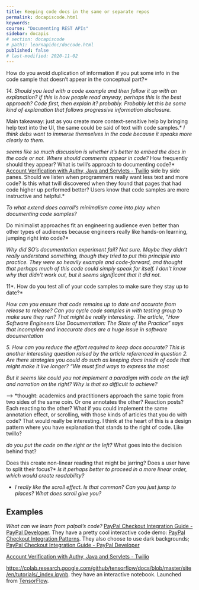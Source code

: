 ```yaml
---
title: Keeping code docs in the same or separate repos
permalink: docapiscode.html
keywords:
course: "Documenting REST APIs"
sidebar: docapis
# section: docapiscode
# path1: learnapidoc/doccode.html
published: false
# last-modified: 2020-11-02
---
```



How do you avoid duplication of information if you put some info in the code sample that doesn’t appear in the conceptual part?*

*14. Should you lead with a code example and then follow it up with an explanation? if this is how people read anyway, perhaps this is the best approach? Code first, then explain it? probably. Probably let this be some kind of explanation that follows progressive information disclosure.*

Main takeaway: just as you create more context-sensitive help by bringing help text into the UI, the same could be said of text with code samples.*  *I think debs want to immerse themselves in the code because it speaks more clearly to them.*

*seems like so much discussion is whether it’s better to embed the docs in the code or not.*
 *Where should comments appear in code?*
 How frequently should they appear?
 What is twill’s approach to documenting code?*  [Account Verification with Authy, Java and Servlets - Twilio](https://www.twilio.com/docs/authy/tutorials/account-verification-java-servlets) side by side panes.
Should we listen when programmers really want less text and more code? Is this what twill discovered when they found that pages that had code higher up performed better? Users know that code samples are more instructive and helpful.*

*To what extend does carroll’s minimalism come into play when documenting code samples?*

Do minimalist approaches fit an engineering audience even better than other types of audiences because engineers really like hands-on learning, jumping right into code?*


*Why did SO’s documentation experiment fail? Not sure. Maybe they didn’t really understand something, though they tried to put this principle into practice.  They were so heavily example and code-forward, and thought that perhaps much of this code could simply speak for itself. I don’t know why that didn’t work out, but it seems significant that it did not.*

11*. How do you test all of your code samples to make sure they stay up to date?*

*How can you ensure that code remains up to date and accurate from release to release? Can you cycle code samples in with testing group to make sure they run? That might be really interesting.  The article, “How Software Engineers Use Documentation: The State of the Practice” says that incomplete and inaccurate docs are a huge issue in software documentation*

*5. How can you reduce the effort required to keep docs accurate? This is another interesting question raised by the article referenced in question 2. Are there strategies you could do such as keeping docs inside of code that might make it live longer? “We must find ways to express the most*

*But it seems like could you not implement a paradigm with code on the left and narration on the right? Why is that so difficult to achieve?*

—> *thought: academics and practitioners approach the same topic from two sides of the same coin. Or one annotates the other? Reaction posts? Each reacting to the other? What if you could implement the same annotation effect, or scrolling, with those kinds of articles that you do with code? That would really be interesting. I think at the heart of this is a design pattern where you have explanation that stands to the right of code. Like twillo?


*do you put the code on the right or the left?* What goes into the decision behind that?

Does this create non-linear reading that might be jarring? Does a user have to split their focus?*
*Is it perhaps better to proceed in a more linear order, which would create readability?*

- *I really like the scroll effect. Is that common? Can you just jump to places? What does scroll give you?*
## Examples

 *What can we learn from palpal’s code?* [PayPal Checkout Integration Guide - PayPal Developer](https://developer.paypal.com/docs/checkout/integrate/#1-get-the-code). They have a pretty cool interactive code demo: [PayPal Checkout Integration Patterns](https://developer.paypal.com/demo/checkout/#/pattern/confirm). They also choose to use dark backgrounds; [PayPal Checkout Integration Guide - PayPal Developer](https://developer.paypal.com/docs/checkout/integrate/#3-execute-the-payment)

 [Account Verification with Authy, Java and Servlets - Twilio](https://www.twilio.com/docs/authy/tutorials/account-verification-java-servlets)

 https://colab.research.google.com/github/tensorflow/docs/blob/master/site/en/tutorials/_index.ipynb. they have an interactive notebook. Launched from [TensorFlow](https://www.tensorflow.org/tutorials/).
